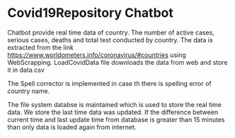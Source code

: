 # Covid19Repository Chatbot



Chatbot provide real time data of country. The number of active cases, serious cases, deaths and total test conducted by country.
The data is extracted from the link https://www.worldometers.info/coronavirus/#countries using WebScrapping. LoadCovidData file downloads the data from web and store it in data.csv

The Spell corrector is implemented in case th there is spelling error of country name.

The file system databse  is maintained which is used to store the real time data. We store the last time data was updated. If the difference between current time and last update time from database is greater than 15 minutes than only data is loaded again from internet.
